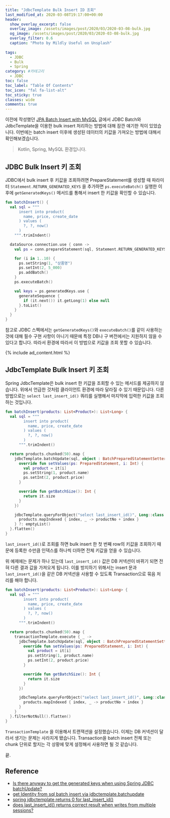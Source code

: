 ```yaml
---
title: "JdbcTemplate Bulk Insert ID 조회"
last_modified_at: 2020-03-08T19:17:00+00:00
header:
  show_overlay_excerpt: false
  overlay_image: /assets/images/post/2020/03/2020-03-08-bulk.jpg
  og_image: /assets/images/post/2020/03/2020-03-08-bulk.jpg
  overlay_filter: 0.6
  caption: "Photo by Mildly Useful on Unsplash"
  
tags:
  - JDBC
  - Bulk
  - Spring
category: #카테고리
  - JDBC
toc: false
toc_label: "Table Of Contents"
toc_icon: "fal fa-list-alt"
toc_sticky: true
classes: wide
comments: true
---
```




이전에 작성했던 [JPA Batch Insert with MySQL](https://kapentaz.github.io/jpa/JPA-Batch-Insert-with-MySQL/) 글에서 JDBC Batch와 JdbcTemplate을 이용한 bulk insert 처리하는 방법에 대해 잠깐 얘기한 적이 있었습니다. 이번에는 batch insert 이후에 생성된 데이터의 키값을 가져오는 방법에 대해서 확인해보겠습니다.

> Kotlin, Spring, MySQL 환경입니다. 

## JDBC Bulk Insert 키 조회
JDBC에서 bulk insert 후 키값을 조회하려면 PrepareStatement를 생성할 때 파라미터 `Statement.RETURN_GENERATED_KEYS` 을 추가하면 `ps.executeBatch()` 실행한 이후에 `getGeneratedKeys()` 메서드를 통해서 insert 한 키값을 확인할 수 있습니다.
```kotlin
fun batchInsert() {
  val sql = """
      insert into product(
        name, price, create_date
      ) values (
        ?, ?, now()
      )
    """.trimIndent()

  dataSource.connection.use { conn ->
    val ps = conn.prepareStatement(sql, Statement.RETURN_GENERATED_KEYS)

    for (i in 1..10) {
      ps.setString(1, "상품명")
      ps.setInt(2, 5_000)
      ps.addBatch()
    }
    ps.executeBatch()

    val keys = ps.generatedKeys.use {
      generateSequence {
        if (it.next()) it.getLong(1) else null
      }.toList()
    }
  }
}
```
참고로 JDBC 스펙에서는 `getGeneratedKeys()`와 `executeBatch()`를 같이 사용하는 것에 대해 필수 구현 사항이 아니기 때문에 특정 DB나 구 버전에서는 지원하지 않을 수 있다고 합니다. 따라서 환경에 따라서 이 방법으로 키값을 조회 못할 수 있습니다.

{% include ad_content.html %}

## JdbcTemplate Bulk Insert 키 조회

Spring JdbcTemplate은 bulk insert 한 키값을 조회할 수 있는 메서드를 제공하지 않습니다. 위에서 언급한 것처럼 클라이언트 환경에 따라 달라질 수 있기 때문입니다. 다른 방법으로는  `select last_insert_id()` 쿼리를 실행해서 마지막에 입력한 키값을 조회하는 것입니다.
```kotlin
fun batchInsert(products: List<Product>): List<Long> {
  val sql = """
        insert into product(
          name, price, create_date
        ) values (
          ?, ?, now()
        )
      """.trimIndent()

  return products.chunked(50).map {
    jdbcTemplate.batchUpdate(sql, object : BatchPreparedStatementSetter {
      override fun setValues(ps: PreparedStatement, i: Int) {
        val product = it[i]
        ps.setString(1, product.name)
        ps.setInt(2, product.price)
      }

      override fun getBatchSize(): Int {
        return it.size
      }
    })

    jdbcTemplate.queryForObject("select last_insert_id()", Long::class.java)?.let { productNo ->
      products.mapIndexed { index, _ -> productNo + index }
    } ?: emptyList()
  }.flatten()
}
```
`last_insert_id()`로 조회를 하면 bulk insert 한 첫 번째 row의 키값을 조회하기 때문에 등록한 수만큼 인덱스를 하나씩 더하면 전체 키값을 얻을 수 있습니다.

위 예제에는 문제가 하나 있는데  `last_insert_id()` 값은 DB 커넥션이 바뀌기 되면 전혀 다른 결과 값을 가져오게 됩니다. 이를 방지하기 위해서는  insert 문과 `last_insert_id()`을 같은 DB 커넥션을 사용할 수 있도록 Transaction으로 묶음 처리를 해야 합니다.

```kotlin
fun batchInsert(products: List<Product>): List<Long> {
  val sql = """
        insert into product(
          name, price, create_date
        ) values (
          ?, ?, now()
        )
      """.trimIndent()

  return products.chunked(50).map {
    transactionTemplate.execute { _ ->
      jdbcTemplate.batchUpdate(sql, object : BatchPreparedStatementSetter {
        override fun setValues(ps: PreparedStatement, i: Int) {
          val product = it[i]
          ps.setString(1, product.name)
          ps.setInt(2, product.price)
        }

        override fun getBatchSize(): Int {
          return it.size
        }
      })

      jdbcTemplate.queryForObject("select last_insert_id()", Long::class.java)?.let { productNo ->
        products.mapIndexed { index, _ -> productNo + index }
      }
    }
  }.filterNotNull().flatten()
}
```
`TransactionTemplate` 을 이용해서 트랜잭션을 설정했습니다. 이제는 DB 커넥션이 달라서 생기는 문제는 사라지게 됐습니다. Transaction을 batch insert 전체 또는 chunk 단위로 할지는 각 상황에 맞게 설정해서 사용하면 될 것 같습니다.

끝.

## Reference
- [Is there anyway to get the generated keys when using Spring JDBC batchUpdate?](https://stackoverflow.com/questions/2423815/is-there-anyway-to-get-the-generated-keys-when-using-spring-jdbc-batchupdate)
- [get Identity from sql batch insert via jdbctemplate.batchupdate](https://stackoverflow.com/questions/25300278/get-identity-from-sql-batch-insert-via-jdbctemplate-batchupdate)
- [spring jdbctemplate returns 0 for last_insert_id()](https://stackoverflow.com/questions/12236948/spring-jdbctemplate-returns-0-for-last-insert-id)
- [does last_insert_id() returns correct result when writes from multiple sessions?](https://dba.stackexchange.com/questions/31346/does-last-insert-id-returns-correct-result-when-writes-from-multiple-sessions)